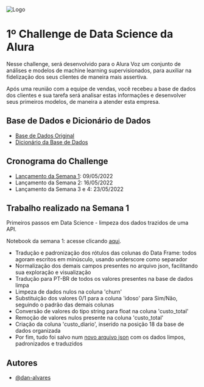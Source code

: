 
![Logo](https://www.alura.com.br/assets/img/challenges/bi/challenges-logo-2.svg)


# 1º Challenge de Data Science da Alura

Nesse challenge, será desenvolvido para o Alura Voz um conjunto de análises e modelos de machine learning supervisionados, para auxiliar na fidelização dos seus clientes de maneira mais assertiva.

Após uma reunião com a equipe de vendas, você recebeu a base de dados dos clientes e sua tarefa será analisar estas informações e desenvolver seus primeiros modelos, de maneira a atender esta empresa.


## Base de Dados e Dicionário de Dados

 - [Base de Dados Original](https://github.com/dan-alvares/Desafio-Data-Science-Alura/blob/main/Telco-Customer-Churn.json)
 - [Dicionário da Base de Dados](https://github.com/sthemonica/alura-voz/blob/main/dicionario.md)
 
## Cronograma do Challenge

 - [Lançamento da Semana 1](https://www.alura.com.br/challenges/data-science/semana-01-primeiros-passos-data-science): 09/05/2022
 - Lançamento da Semana 2: 16/05/2022
 - Lançamento da Semana 3 e 4: 23/05/2022

## Trabalho realizado na Semana 1
Primeiros passos em Data Science - limpeza dos dados trazidos de uma API.

Notebook da semana 1: acesse clicando [aqui](https://github.com/dan-alvares/Desafio-Data-Science-Alura/blob/main/Desafio_Semana_1.ipynb).
 - Tradução e padronização dos rótulos das colunas do Data Frame: todos agoram escritos em minúsculo, usando underscore como separador
 - Normalização dos demais campos presentes no arquivo json, facilitando sua exploração e visualização
 - Tradução para PT-BR de todos os valores presentes na base de dados limpa
 - Limpeza de dados nulos na coluna 'churn'
 - Substituição dos valores 0/1 para a coluna 'idoso' para Sim/Não, seguindo o padrão das demais colunas
 - Conversão de valores do tipo string para float na coluna 'custo_total'
 - Remoção de valores nulos presente na coluna 'custo_total'
 - Criação da coluna 'custo_diario', inserido na posição 18 da base de dados organizada
 - Por fim, tudo foi salvo num [novo arquivo json](https://github.com/dan-alvares/Desafio-Data-Science-Alura/blob/main/dados_churn_clean.json) com os dados limpos, padronizados e traduzidos
## Autores

- [@dan-alvares](https://www.github.com/dan-alvares)

